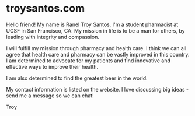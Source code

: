 # troysantos.com

Hello friend! My name is Ranel Troy Santos. I'm a student pharmacist at UCSF in San Francisco, CA. My mission in life is to be a man for others, by leading with integrity and compassion. 


I will fulfill my mission through pharmacy and health care. I think we can all agree that health care and pharmacy can be vastly improved in this country. I am determined to advocate for my patients and find innovative and effective ways to improve their health.

I am also determined to find the greatest beer in the world.

My contact information is listed on the website. I love discussing big ideas - send me a message so we can chat!

Troy
